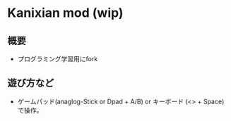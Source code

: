 # Kanixian mod (wip)

## 概要
- プログラミング学習用にfork 

## 遊び方など
- ゲームパッド(anaglog-Stick or Dpad +  A/B) or キーボード (<> + Space)で操作。


